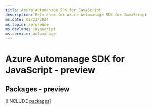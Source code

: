 ```yaml
---
title: Azure Automanage SDK for JavaScript
description: Reference for Azure Automanage SDK for JavaScript
ms.date: 02/23/2024
ms.topic: reference
ms.devlang: javascript
ms.service: automanage
---
```

# Azure Automanage SDK for JavaScript - preview
## Packages - preview
[!INCLUDE [packages](automanage-index.md)]